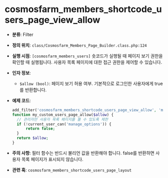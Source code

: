 # cosmosfarm_members_shortcode_users_page_view_allow

- **분류**: Filter
- **정의 위치**: `class/Cosmosfarm_Members_Page_Builder.class.php:124`
- **실행 시점**: `[cosmosfarm_members_users]` 숏코드가 실행될 때 페이지 보기 권한을 확인할 때 실행됩니다. 사용자 목록 페이지에 대한 접근 권한을 제어할 수 있습니다.
- **인자 정보**:
  - `$allow (bool)`: 페이지 보기 허용 여부. 기본적으로 로그인한 사용자에게 true를 반환합니다.
- **예제 코드**:

  ```php
  add_filter('cosmosfarm_members_shortcode_users_page_view_allow', 'my_custom_users_page_allow');
  function my_custom_users_page_allow($allow) {
    // 관리자만 사용자 목록 페이지를 볼 수 있도록 제한
    if (!current_user_can('manage_options')) {
        return false;
    }
    return $allow;
  }
  ```

- **주의 사항**: 필터 함수는 반드시 불리언 값을 반환해야 합니다. false를 반환하면 사용자 목록 페이지가 표시되지 않습니다.
- **관련 훅**: `cosmosfarm_members_shortcode_users_page_layout`
